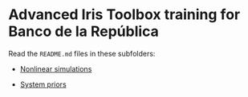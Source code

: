 # Advanced Iris Toolbox training for Banco de la República

Read the `README.md` files in these subfolders:

* [Nonlinear simulations](nonlin-simulations/README.md)

* [System priors](system-priors-jb/README.md)


